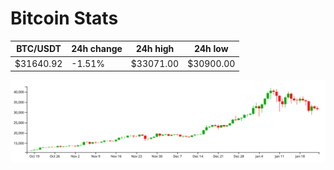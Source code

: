 # Bitcoin Stats

BTC/USDT|24h change|24h high|24h low|
|---|---|---|---|
|$31640.92|-1.51%|$33071.00|$30900.00|

<img src="./chart.svg">
